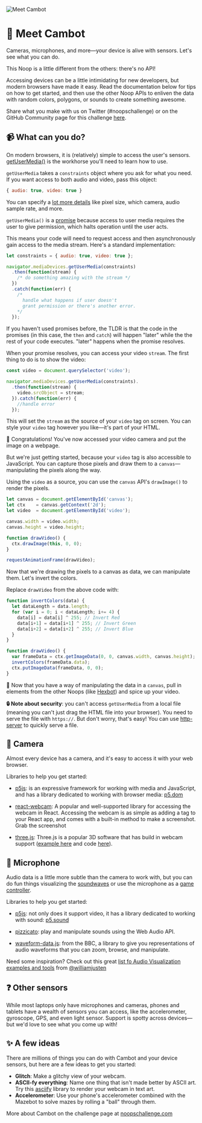 ![Meet Cambot](https://user-images.githubusercontent.com/212941/59636422-5ac2ea00-9108-11e9-85e0-2bb7482b99f5.png)

# 👋 Meet Cambot

Cameras, microphones, and more—your device is alive with sensors. Let's see what you can do.

This Noop is a little different from the others: there's no API!

Accessing devices can be a little intimidating for new developers, but modern browsers have made it easy. Read the documentation below for tips on how to get started, and then use the other Noop APIs to enliven the data with random colors, polygons, or sounds to create something awesome.

Share what you make with us on Twitter (#noopschallenge) or on the GitHub Community page for this challenge [here](https://github.community/t5/Events/Noops-Week-Two-Cambot-discussion/td-p/25745).

## 📹 What can you do?

On modern browsers, it is (relatively) simple to access the user's sensors. [getUserMedia()](https://developer.mozilla.org/en-US/docs/Web/API/MediaDevices/getUserMedia) is the workhorse you'll need to learn how to use.

`getUserMedia` takes a `constraints` object where you ask for what you need. If you want access to both audio and video, pass this object:

```javascript
{ audio: true, video: true }
```

You can specify a [lot more details](https://developer.mozilla.org/en-US/docs/Web/API/MediaStreamConstraints) like pixel size, which camera, audio sample rate, and more.

`getUserMedia()` is a [promise](https://developer.mozilla.org/en-US/docs/Web/JavaScript/Reference/Global_Objects/Promise) because access to user media requires the user to give permission, which halts operation until the user acts.

This means your code will need to request access and then asynchronously gain access to the media stream. Here's a standard implementation:

```javascript
let constraints = { audio: true, video: true };

navigator.mediaDevices.getUserMedia(constraints)
  .then(function(stream) {
    /* do something amazing with the stream */
  })
  .catch(function(err) {
    /*
      handle what happens if user doesn't
      grant permission or there's another error.
    */
  });
```

If you haven't used promises before, the TLDR is that the code in the promises (in this case, the `then` and `catch`) will happen "later" while the the rest of your code executes. "later" happens when the promise resolves.

When your promise resolves, you can access your video `stream`. The first thing to do is to show the video:

```javascript
const video = document.querySelector('video');

navigator.mediaDevices.getUserMedia(constraints).
  .then(function(stream) {
    video.srcObject = stream;
  }).catch(function(err) {
    //handle error
  });
```

This will set the `stream` as the source of your `video` tag on screen. You can style your `video` tag however you like—it's part of your HTML.

🎩 Congratulations! You've now accessed your video camera and put the image on a webpage.

But we're just getting started, because your `video` tag is also accessible to JavaScript. You can capture those pixels and draw them to a `canvas`—manipulating the pixels along the way.

Using the `video` as a source, you can use the `canvas` API's `drawImage()` to render the pixels.

```javascript
let canvas = document.getElementById('canvas');
let ctx    = canvas.getContext('2d');
let video  = document.getElementById('video');

canvas.width = video.width;
canvas.height = video.height;

function drawVideo() {
  ctx.drawImage(this, 0, 0);
}

requestAnimationFrame(drawVideo);
```

Now that we're drawing the pixels to a canvas as data, we can manipulate them. Let's invert the colors.

Replace `drawVideo` from the above code with:

```javascript
function invertColors(data) {
  let dataLength = data.length;
  for (var i = 0; i < dataLength; i+= 4) {
    data[i] = data[i] ^ 255; // Invert Red
    data[i+1] = data[i+1] ^ 255; // Invert Green
    data[i+2] = data[i+2] ^ 255; // Invert Blue
  }
}

function drawVideo() {
  var frameData = ctx.getImageData(0, 0, canvas.width, canvas.height);
  invertColors(frameData.data);
  ctx.putImageData(frameData, 0, 0);
}
```

🌈 Now that you have a way of manipulating the data in a `canvas`, pull in elements from the other Noops (like [Hexbot](https://noopschallenge.com/challenges/hexbot)) and spice up your video.


**🔒 Note about security**: you can't access `getUserMedia` from a local file (meaning you can't just drag the HTML file into your browser). You need to serve the file with `https://`. But don't worry, that's easy! You can use [http-server](https://github.com/indexzero/http-server) to quickly serve a file.

## 🎥 Camera

Almost every device has a camera, and it's easy to access it with your web browser.

Libraries to help you get started:

- [p5js](https://github.com/processing/p5.js): is an expressive framework for working with media and JavaScript, and has a library dedicated to working with browser media: [p5.dom](https://p5js.org/reference/#/libraries/p5.dom)

- [react-webcam](https://github.com/mozmorris/react-webcam): A popular and well-supported library for accessing the webcam in React. Accessing the webcam is as simple as adding a tag to your React app, and comes with a built-in method to make a screenshot. Grab the screenshot

- [three.js](https://github.com/mrdoob/three.js): Three.js is a popular 3D software that has build in webcam support ([example here](https://threejs.org/examples/webgl_materials_video_webcam.html) and code [here](https://github.com/mrdoob/three.js/blob/dev/examples/webgl_materials_video_webcam.html)).


## 🎤 Microphone

Audio data is a little more subtle than the camera to work with, but you can do fun things visualizing the [soundwaves](http://mattdesl.github.io/codevember/13.html) or use the microphone as a [game controller](https://www.youtube.com/watch?v=u7Mk75m8-Ic).

Libraries to help you get started:

- [p5js](https://github.com/processing/p5.js): not only does it support video, it has a library dedicated to working with sound: [p5.sound](https://p5js.org/reference/#/libraries/p5.sound)

- [pizzicato](https://github.com/alemangui/pizzicato): play and manipulate sounds using the Web Audio API.

- [waveform-data.js](https://github.com/bbc/waveform-data.js): from the BBC, a library to give you representations of audio waveforms that you can zoom, browse, and manipulate.

Need some inspiration? Check out this great [list fo Audio Visualization examples and tools](https://github.com/willianjusten/awesome-audio-visualization) from [@williamjusten](https://github.com/willianjusten)


## ❓ Other sensors

While most laptops only have microphones and cameras, phones and tablets have a wealth of sensors you can access, like the accelerometer, gyroscope, GPS, and even light sensor. Support is spotty across devices—but we'd love to see what you come up with!

## ✨ A few ideas

There are millions of things you can do with Cambot and your device sensors, but here are a few ideas to get you started:

- **Glitch**: Make a glitchy view of your webcam.
- **ASCII-fy everything**: Name one thing that isn't made better by ASCII art. Try this [asciify](https://github.com/ajay-gandhi/asciify-image) library to render your webcam in text art.
- **Accelerometer**: Use your phone's accelerometer combined with the Mazebot to solve mazes by rolling a "ball" through them.

More about Cambot on the challenge page at [noopschallenge.com](https://noopschallenge.com/challenges/cambot)